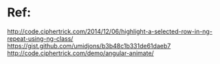 Ref:
==
http://code.ciphertrick.com/2014/12/06/highlight-a-selected-row-in-ng-repeat-using-ng-class/
https://gist.github.com/umidjons/b3b48c1b331de61daeb7
http://code.ciphertrick.com/demo/angular-animate/
